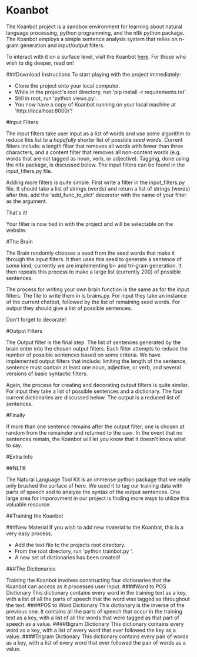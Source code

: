 Koanbot
=======

The Koanbot project is a sandbox environment for learning about natural language processing, python programming, and the nltk python package. The Koanbot employs a simple sentence analysis system that relies on n-gram generation and input/output filters.

To interact with it on a surface level, visit the Koanbot  [here](http:/ec2-54-187-163-101.us-west-2.compute.amazonaws.com/). For those who wish to dig deeper, read on!

###Download Instructions
To start playing with the project immediately:
 * Clone the project onto your local computer.
 * While in the project's root directory, run 'pip install -r requirements.txt'.
 * Still in root, run 'python views.py'.
 * You now have a copy of Koanbot running on your local machine at 'http://localhost:8000/'!

#Input Filters

The input filters take user input as a list of words and use some algorithm to reduce this list to a *hopefully* shorter list of possible *seed words*. Current filters include: a length filter that removes all words with fewer than three characters, and a content filter that removes all non-content words (e.g. words that are not tagged as noun, verb, or adjective). Tagging, done using the nltk package, is discussed below. The input filters can be found in the input_filters.py file.

Adding more filters is quite simple. First write a filter in the input_filters.py file. It should take a list of strings (words) and return a list of strings (words) after this, add the 'add_func_to_dict' decorator with the name of your filter as the argument.

That's it!

Your filter is now tied in with the project and will be selectable on the website.

#The Brain

The Brain randomly chooses a seed from the seed words that make it through the input filters. It then uses this seed to generate a sentence of some kind; currently we are implementing bi- and tri-gram generation. It then repeats this process to make a large list (currently 200) of possible sentences.

The process for writing your own brain function is the same as for the input filters. The file to write them in is brains.py. For input they take an instance of the current chatbot, followed by the list of remaining seed words. For output they should give a list of possible sentences.

Don't forget to decorate!

#Output Filters

The Output filter is the final step. The list of sentences generated by the brain enter into the chosen output filters. Each filter attempts to reduce the number of possible sentences based on some criteria. We have implemented output filters that include: limiting the length of the sentence, sentence must contain at least one noun, adjective, or verb, and several versions of basic syntactic filters.

Again, the process for creating and decorating output filters is quite similar. For input they take a list of possible sentences and a dictionary. The four current dictionaries are discussed below. The output is a reduced list of sentences.

#Finally

If more than one sentence remains after the output filter, one is chosen at random from the remainder and returned to the user. In the event that no sentences remain, the Koanbot will let you know that it doesn't know what to say.

#Extra Info

##NLTK

The Natural Language Tool Kit is an immense python package that we really only brushed the surface of here. We used it to tag our training data with parts of speech and to analyze the syntax of the output sentences. One large area for imporovment in our project is finding more ways to utilize this valuable resource.

##Training the Koanbot

###New Material
If you wish to add new material to the Koanbot, this is a very easy process. 
 * Add the text file to the projects root directory.
 * From the root directory, run 'python trainbot.py <textfile>'.
 * A new set of dictionaries has been created!
 
###The Dictionaries

Training the Koanbot involves constructing four dictionaries that the Koanbot can access as it processes user input.
####Word to POS Dictionary
This dictionary contains every word in the training text as a key, with a list of all the parts of speech that the word was tagged as throughout the text.
####POS to Word Dictionary
This dictionary is the inverse of the previous one. It contains all the parts of speech that occur in the training text as a key, with a list of all the words that were tagged as that part of speech as a value.
####Bigram Dictionary
This dictionary contains every word as a key, with a list of every word that ever followed the key as a value.
####Trigram Dictionary
This dictionary contains every pair of words as a key, with a list of every word that ever followed the pair of words as a value.
